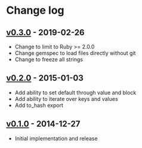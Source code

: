 # Change log

## [v0.3.0] - 2019-02-26

* Change to limit to Ruby >= 2.0.0
* Change gemspec to load files directly without git
* Change to freeze all strings

## [v0.2.0] - 2015-01-03

* Add ability to set default through value and block
* Add ability to iterate over keys and values
* Add to_hash export

## [v0.1.0] - 2014-12-27

* Initial implementation and release

[v0.3.0]: https://github.com/piotrmurach/splay_tree/compare/v0.2.0...v0.3.0
[v0.2.0]: https://github.com/piotrmurach/splay_tree/compare/v0.1.0...v0.2.0
[v0.1.0]: https://github.com/piotrmurach/splay_tree/compare/v0.1.0
